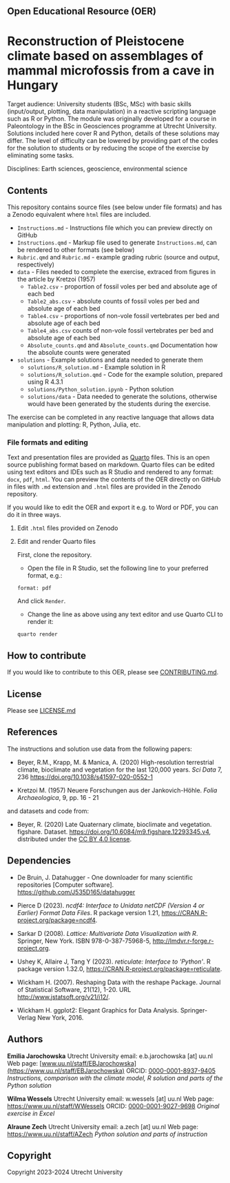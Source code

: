 ## Open Educational Resource (OER)

# Reconstruction of Pleistocene climate based on assemblages of mammal microfossis from a cave in Hungary

Target audience: University students (BSc, MSc) with basic skills (input/output, plotting, data manipulation) in a reactive scripting language such as R or Python. The module was originally developed for a course in Paleontology in the BSc in Geosciences programme at Utrecht University. Solutions included here cover R and Python, details of these solutions may differ. The level of difficulty can be lowered by providing part of the codes for the solution to students or by reducing the scope of the exercise by eliminating some tasks.

Disciplines: Earth sciences, geoscience, environmental science

## Contents
This repository contains source files (see below under file formats) and has a Zenodo equivalent where `html` files are included.

-   `Instructions.md` - Instructions file which you can preview directly on GitHub
-   `Instructions.qmd` - Markup file used to generate `Instructions.md`, can be rendered to other formats (see below)
-   `Rubric.qmd` and `Rubric.md` - example grading rubric (source and output, respectively)
-   `data` - Files needed to complete the exercise, extraced from figures in the article by Kretzoi (1957)
    -   `Table2.csv` - proportion of fossil voles per bed and absolute age of each bed
    -   `Table2_abs.csv` - absolute counts of fossil voles per bed and absolute age of each bed
    -   `Table4.csv` - proportions of non-vole fossil vertebrates per bed and absolute age of each bed
    -   `Table4_abs.csv` counts of non-vole fossil vertebrates per bed and absolute age of each bed
    -   `Absolute_counts.qmd` and `Absolute_counts.qmd` Documentation how the absolute counts were generated
-   `solutions` - Example solutions and data needed to generate them
    -   `solutions/R_solution.md` - Example solution in R
    -   `solutions/R_solution.qmd` - Code for the example solution, prepared using R 4.3.1
    -   `solutions/Python_solution.ipynb` - Python solution
    -   `solutions/data` - Data needed to generate the solutions, otherwise would have been generated by the students during the exercise.

The exercise can be completed in any reactive language that allows data manipulation and plotting: R, Python, Julia, etc.

### File formats and editing
Text and presentation files are provided as [Quarto](https://quarto.org/) files. This is an open source publishing format based on markdown. Quarto files can be edited using text editors and IDEs such as R Studio and rendered to any format: `docx`, `pdf`, `html`. You can preview the contents of the OER directly on GitHub in files with `.md` extension and `.html` files are provided in the Zenodo repository. 

If you would like to edit the OER and export it e.g. to Word or PDF, you can do it in three ways. 

1. Edit `.html` files provided on Zenodo
2. Edit and render Quarto files

   First, clone the repository.
     - Open the file in R Studio, set the following line to your preferred format, e.g.: 
    ```         
    format: pdf
    ```
    And click `Render`.
    - Change the line as above using any text editor and use Quarto CLI to render it:
    ```         
    quarto render
    ```

## How to contribute

If you would like to contribute to this OER, please see [CONTRIBUTING.md](CONTRIBUTING.md).

## License

Please see [LICENSE.md](LICENSE.md)

## References

The instructions and solution use data from the following papers:

-   Beyer, R.M., Krapp, M. & Manica, A. (2020) High-resolution terrestrial climate, bioclimate and vegetation for the last 120,000 years. *Sci Data* 7, 236 https://doi.org/10.1038/s41597-020-0552-1

-   Kretzoi M. (1957) Neuere Forschungen aus der Jankovich-Höhle. *Folia Archaeologica*, 9, pp. 16 - 21

and datasets and code from:

-   Beyer, R. (2020) Late Quaternary climate, bioclimate and vegetation. figshare. Dataset. https://doi.org/10.6084/m9.figshare.12293345.v4, distributed under the [CC BY 4.0 license](https://creativecommons.org/licenses/by/4.0/).

## Dependencies

-   De Bruin, J. Datahugger - One downloader for many scientific repositories \[Computer software\]. https://github.com/J535D165/datahugger

-   Pierce D (2023). *ncdf4: Interface to Unidata netCDF (Version 4 or Earlier) Format Data Files*. R package version 1.21, <https://CRAN.R-project.org/package=ncdf4>.

-   Sarkar D (2008). *Lattice: Multivariate Data Visualization with R*. Springer, New York. ISBN 978-0-387-75968-5, <http://lmdvr.r-forge.r-project.org>.

-   Ushey K, Allaire J, Tang Y (2023). *reticulate: Interface to 'Python'*. R package version 1.32.0, <https://CRAN.R-project.org/package=reticulate>.

-   Wickham H. (2007). Reshaping Data with the reshape Package. Journal of Statistical Software, 21(12), 1-20. URL http://www.jstatsoft.org/v21/i12/.

-   Wickham H. ggplot2: Elegant Graphics for Data Analysis. Springer-Verlag New York, 2016.

## Authors

**Emilia Jarochowska**
Utrecht University
email: e.b.jarochowska [at] uu.nl
Web page: [www.uu.nl/staff/EBJarochowska](https://www.uu.nl/staff/EBJarochowska)
ORCID: [0000-0001-8937-9405](https://orcid.org/0000-0001-8937-9405)
*Instructions, comparison with the climate model, R solution and parts of the Python solution*

**Wilma Wessels** Utrecht University
email: w.wessels [at] uu.nl
Web page: <https://www.uu.nl/staff/WWessels>
ORCID: [0000-0001-9027-9698](https://orcid.org/0000-0001-9027-9698)
*Original exercise in Excel*

**Alraune Zech** Utrecht University
email: a.zech [at] uu.nl
Web page: <https://www.uu.nl/staff/AZech>
*Python solution and parts of instruction*

## Copyright

Copyright 2023-2024 Utrecht University
